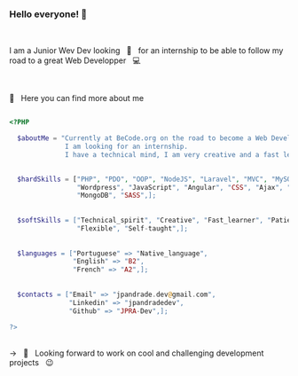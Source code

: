### Hello everyone! 👋


<br/> 

I am a Junior Wev Dev looking &nbsp; 🔭  &nbsp; for an internship to be able to follow my road to a great Web Developper &nbsp; 💻

<br/> 

💬 &nbsp; Here you can find more about me

```php

<?PHP

  $aboutMe = "Currently at BeCode.org on the road to become a Web Developer.            
              I am looking for an internship.
              I have a technical mind, I am very creative and a fast learner.";  
              

  $hardSkills = ["PHP", "PDO", "OOP", "NodeJS", "Laravel", "MVC", "MySQL", "Apache”,
                 "Wordpress", "JavaScript", "Angular", "CSS", "Ajax", "Git", "Java”, “Adobe_Photoshop",
                 "MongoDB", "SASS",];
                 
                 
  $softSkills = ["Technical_spirit", "Creative", "Fast_learner", "Patient", "Team_spirit", 
                 "Flexible", "Self-taught",];
  
  
  $languages = ["Portuguese" => "Native_language",
                "English" => "B2",
                "French" => "A2",];
                
                            
  $contacts = ["Email" => "jpandrade.dev@gmail.com",
               "Linkedin" => "jpandradedev",
               "Github" => "JPRA-Dev",];

?>

```

<br/> 
-> &nbsp 🔭  &nbsp; Looking forward to work on cool and challenging development projects &nbsp; 😉 
